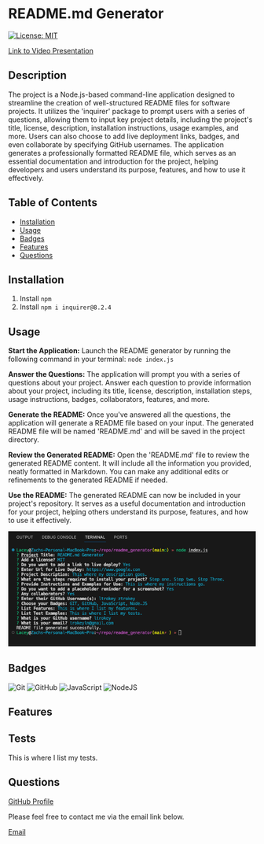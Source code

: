 # README.md Generator

[![License: MIT](https://img.shields.io/badge/License-MIT-yellow.svg)](https://opensource.org/licenses/MIT)

[Link to Video Presentation](https://drive.google.com/file/d/1dro_wzTio81h6SQ5K0gei3kplWYXiIIm/view)

## Description
The project is a Node.js-based command-line application designed to streamline the creation of well-structured README files for software projects. It utilizes the 'inquirer' package to prompt users with a series of questions, allowing them to input key project details, including the project's title, license, description, installation instructions, usage examples, and more. Users can also choose to add live deployment links, badges, and even collaborate by specifying GitHub usernames. The application generates a professionally formatted README file, which serves as an essential documentation and introduction for the project, helping developers and users understand its purpose, features, and how to use it effectively.

## Table of Contents
- [Installation](#installation)
- [Usage](#usage)
- [Badges](#badges)
- [Features](#features)
- [Questions](#questions)

## Installation
1. Install `npm`
2. Install `npm i inquirer@8.2.4`


## Usage

**Start the Application:**
Launch the README generator by running the following command in your terminal: `node index.js`

**Answer the Questions:**
The application will prompt you with a series of questions about your project. Answer each question to provide information about your project, including its title, license, description, installation steps, usage instructions, badges, collaborators, features, and more.

**Generate the README:**
Once you've answered all the questions, the application will generate a README file based on your input. The generated README file will be named 'README.md' and will be saved in the project directory.

**Review the Generated README:**
Open the 'README.md' file to review the generated README content. It will include all the information you provided, neatly formatted in Markdown. You can make any additional edits or refinements to the generated README if needed.

**Use the README:**
The generated README can now be included in your project's repository. It serves as a useful documentation and introduction for your project, helping others understand its purpose, features, and how to use it effectively.

![Terminal Question Prompt Display](./assets/images/screenshot.png)

## Badges
![Git](https://img.shields.io/badge/git-%23F05033.svg?style=for-the-badge&logo=git&logoColor=white)
![GitHub](https://img.shields.io/badge/github-%23121011.svg?style=for-the-badge&logo=github&logoColor=white)
![JavaScript](https://img.shields.io/badge/javascript-%23323330.svg?style=for-the-badge&logo=javascript&logoColor=%23F7DF1E)
![NodeJS](https://img.shields.io/badge/node.js-6DA55F?style=for-the-badge&logo=node.js&logoColor=white)

## Features


## Tests
This is where I list my tests.

## Questions
[GitHub Profile](https://github.com/ltrokey)

Please feel free to contact me via the email link below.

[Email](mailto:trokeyln@gmail.com)
